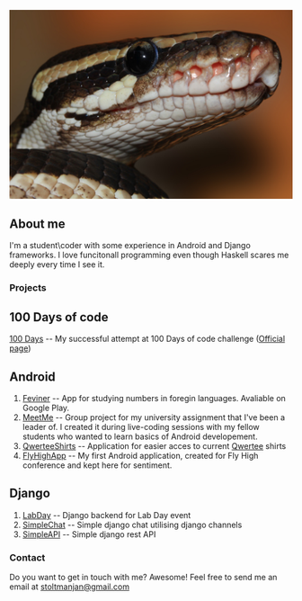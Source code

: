![Head python](/images/python.jpg)

## About me

I'm a student\coder with some experience in Android and Django frameworks. I love funcitonall programming even though Haskell scares me deeply every time I see it.  

### Projects

## 100 Days of code 
[100 Days](https://github.com/JanStoltman/100DaysOfCode) -- My successful attempt at 100 Days of code challenge ([Official page](http://www.100daysofcode.com/))

## Android
1. [Feviner](https://github.com/JanStoltman/Feviner) -- App for studying numbers in foregin languages. Avaliable on Google Play.
2. [MeetMe](https://github.com/JanStoltman/MeetMe_frontend) -- Group project for my university assignment that I've been a leader of. I created it during live-coding sessions with my fellow students who wanted to learn basics of Android developement. 
3. [QwerteeShirts](https://github.com/JanStoltman/QwerteeShirts) -- Application for easier acces to current [Qwertee](https://www.qwertee.com/) shirts
4. [FlyHighApp](https://github.com/JanStoltman/Fly_High) -- My first Android application, created for Fly High conference and kept here for sentiment. 

## Django 
1. [LabDay](https://github.com/JanStoltman/LabDayBackend) -- Django backend for Lab Day event
2. [SimpleChat](https://github.com/JanStoltman/100DaysOfCode/tree/master/Django/SOC2) -- Simple django chat utilising django channels
3. [SimpleAPI](https://github.com/JanStoltman/100DaysOfCode/tree/master/Django/SOC) -- Simple django rest API

### Contact

Do you want to get in touch with me? Awesome! Feel free to send me an email at stoltmanjan@gmail.com 
